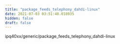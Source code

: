 ```yaml
---
title: "package_feeds_telephony_dahdi-linux"
date: 2021-07-03 03:51:48.018935
hidden: false
draft: false
---
```


ipq40xx/generic/package_feeds_telephony_dahdi-linux

